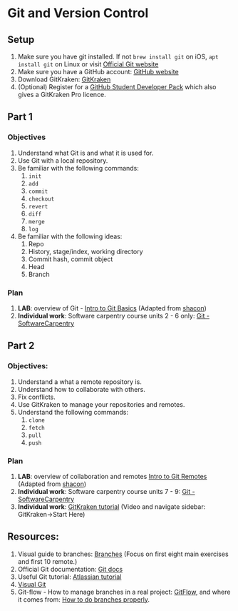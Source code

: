 # Git and Version Control

## Setup 
1. Make sure you have git installed.  If not `brew install git` on iOS, `apt install git` on Linux or visit [Official Git website](https://git-scm.com/)
2. Make sure you have a GitHub account: [GitHub website](https://github.com/)
3. Download GitKraken: [GitKraken](https://support.gitkraken.com)
4. (Optional) Register for a [GitHub Student Developer Pack](https://education.github.com/pack/join) which also gives a GitKraken Pro licence.


## Part 1
### Objectives
1. Understand what Git is and what it is used for. 
2. Use Git with a local repository. 
3. Be familiar with the following commands: 
    1. `init`
    2. `add`
    3. `commit`
    4. `checkout`
    5. `revert`
    6. `diff`
    7. `merge`
    8. `log`
4. Be familiar with the following ideas:
    1. Repo
    2. History, stage/index, working directory
    3. Commit hash, commit object
    4. Head
    5. Branch

### Plan
1. **LAB**: overview of Git - [Intro to Git Basics](../presentations/git_basics.pdf) (Adapted from [shacon](https://github.com/schacon/git-presentations/blob/master/basic_git_talk/))
2. **Individual work**: Software carpentry course units 2 - 6 only: [Git - SoftwareCarpentry](http://swcarpentry.github.io/git-novice/)

## Part 2
### Objectives:
1. Understand a what a remote repository is. 
2. Understand how to collaborate with others. 
3. Fix conflicts. 
2. Use GitKraken to manage your repositories and remotes. 
3. Understand the following commands: 
    1. `clone`
    2. `fetch`
    3. `pull`
    4. `push`

### Plan
1. **LAB**: overview of collaboration and remotes [Intro to Git Remotes](../presentations/git_basics.pdf) (Adapted from [shacon](https://github.com/schacon/git-presentations/blob/master/basic_git_talk/))
2. **Individual work**: Software carpentry course units 7 - 9: [Git - SoftwareCarpentry](http://swcarpentry.github.io/git-novice/)
3. **Individual work**: [GitKraken tutorial](https://support.gitkraken.com) (Video and navigate sidebar: GitKraken->Start Here)

## Resources:
1. Visual guide to branches: [Branches](https://learngitbranching.js.org/) (Focus on first eight main exercises and first 10 remote.)
2. Official Git documentation: [Git docs](https://git-scm.com/doc)
3. Useful Git tutorial: [Atlassian tutorial](https://www.atlassian.com/git/tutorials/)
4. [Visual Git](http://marklodato.github.io/visual-git-guide/index-en.html)
5. Git-flow - How to manage branches in a real project: [GitFlow](https://support.gitkraken.com/repositories/git-flow), and where it comes from: [How to do branches properly](http://nvie.com/posts/a-successful-git-branching-model/).
